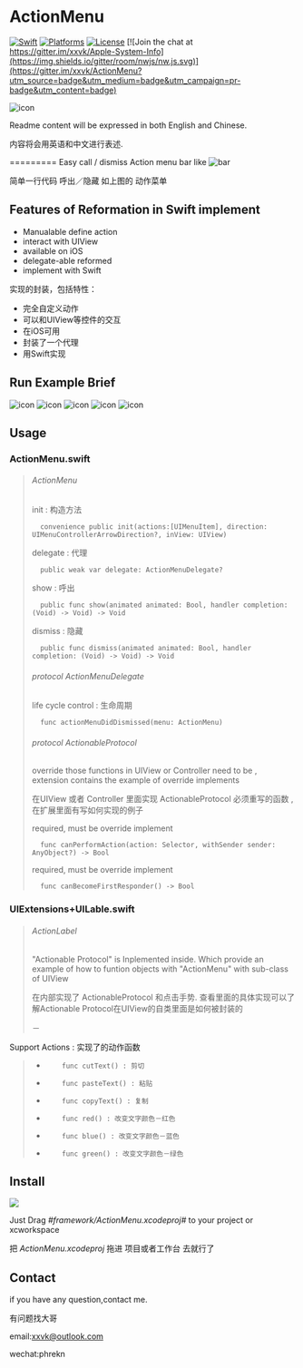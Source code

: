 # ActionMenu

[![Swift](https://img.shields.io/badge/swift-2.3-orange.svg?style=flat)](https://developer.apple.com/swift/)
[![Platforms](https://img.shields.io/badge/platform-ios-lightgrey.svg)](https://developer.apple.com/swift/)
[![License](https://img.shields.io/badge/license-MIT-71787A.svg)](https://tldrlegal.com/license/mit-license)
[![Join the chat at https://gitter.im/xxvk/Apple-System-Info](https://img.shields.io/gitter/room/nwjs/nw.js.svg)](https://gitter.im/xxvk/ActionMenu?utm_source=badge&utm_medium=badge&utm_campaign=pr-badge&utm_content=badge)


![icon](brief/iTunesArtwork@2x.png)


Readme content will be expressed in both English and Chinese.

内容将会用英语和中文进行表述.

=========
Easy call / dismiss Action menu bar like ![bar](brief/example.png) 

简单一行代码 呼出／隐藏 如上图的 动作菜单

## Features of Reformation in Swift implement

* Manualable define action
* interact with UIView
* available on iOS
* delegate-able reformed
* implement with Swift

实现的封装，包括特性：

* 完全自定义动作
* 可以和UIView等控件的交互
* 在iOS可用
* 封装了一个代理
* 用Swift实现

## Run Example Brief

![icon](brief/01_Left_Direction.PNG)
![icon](brief/02_Right_Direction.PNG)
![icon](brief/03_Manual_Define_Menus.PNG)
![icon](brief/04_Implement_with_TableViews.PNG)
![icon](brief/05_Copy_Result.PNG)

## Usage

### ActionMenu.swift


> ###### ActionMenu
> 
>init : 构造方法
>
>		convenience public init(actions:[UIMenuItem], direction: UIMenuControllerArrowDirection?, inView: UIView)
>
>delegate : 代理
>
>		public weak var delegate: ActionMenuDelegate?
>
>show : 呼出
>
>		public func show(animated animated: Bool, handler completion: (Void) -> Void) -> Void
>
>dismiss : 隐藏
>
>		public func dismiss(animated animated: Bool, handler completion: (Void) -> Void) -> Void
>
> 
>
> ###### protocol ActionMenuDelegate
>
> life cycle control : 生命周期
>
> 		func actionMenuDidDismissed(menu: ActionMenu)
>
> 
>
> ###### protocol ActionableProtocol 
>
> override those functions in UIView or Controller need to be , extension contains the example of override implements
> 
> 在UIView 或者 Controller 里面实现 ActionableProtocol 必须重写的函数 , 在扩展里面有写如何实现的例子
>
>required, must be override implement
>
>		func canPerformAction(action: Selector, withSender sender: AnyObject?) -> Bool
>
>required, must be override implement
>
>		func canBecomeFirstResponder() -> Bool

### UIExtensions+UILable.swift

> ###### ActionLabel 
> 
> "Actionable Protocol" is Inplemented inside. Which provide an example of how to funtion objects with "ActionMenu" with sub-class of UIView 
> 
> 在内部实现了 ActionableProtocol 和点击手势. 查看里面的具体实现可以了解Actionable Protocol在UIView的自类里面是如何被封装的
> 
>   －
>  
>
  Support Actions : 实现了的动作函数
>
> * 		func cutText() : 剪切
> * 		func pasteText() : 粘贴
> * 		func copyText() : 复制
> * 		func red() : 改变文字颜色－红色
> * 		func blue() : 改变文字颜色－蓝色
> * 		func green() : 改变文字颜色－绿色
>
>
>



## Install

![](brief/ActionMenu_xcodeproj_path.png)

Just Drag *#framework/ActionMenu.xcodeproj#* to your project or xcworkspace

把 *ActionMenu.xcodeproj* 拖进 项目或者工作台 去就行了

## Contact
if you have any question,contact me.

有问题找大哥

email:xxvk@outlook.com

wechat:phrekn

